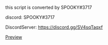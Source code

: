 this script is converted by SPOOKY#3717

discord: SPOOKY#3717

DiscordServer: https://discord.gg/SV4sqTaqxf

[Preview](https://youtu.be/KYPQX1nUFuE)
